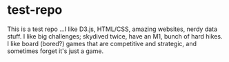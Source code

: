 # test-repo
This is a test repo
...I like D3.js, HTML/CSS, amazing websites, nerdy data stuff. I like big challenges; skydived twice, have an M1, bunch of hard hikes. I like board (bored?) games that are competitive and strategic, and sometimes forget it's just a game. 
